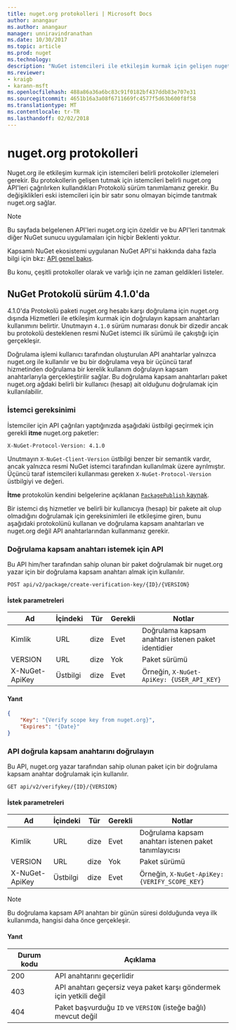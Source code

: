 ```yaml
---
title: nuget.org protokolleri | Microsoft Docs
author: anangaur
ms.author: anangaur
manager: unniravindranathan
ms.date: 10/30/2017
ms.topic: article
ms.prod: nuget
ms.technology: 
description: "NuGet istemcileri ile etkileşim kurmak için gelişen nuget.org protokoller."
ms.reviewer:
- kraigb
- karann-msft
ms.openlocfilehash: 488a86a36a6bc83c91f0182bf437ddb83e707e31
ms.sourcegitcommit: 4651b16a3a08f6711669fc4577f5d63b600f8f58
ms.translationtype: MT
ms.contentlocale: tr-TR
ms.lasthandoff: 02/02/2018
---
```

# <a name="nugetorg-protocols"></a>nuget.org protokolleri

Nuget.org ile etkileşim kurmak için istemcileri belirli protokoller izlemeleri gerekir. Bu protokollerin gelişen tutmak için istemcileri belirli nuget.org API'leri çağrılırken kullandıkları Protokolü sürüm tanımlamanız gerekir. Bu değişiklikleri eski istemcileri için bir satır sonu olmayan biçimde tanıtmak nuget.org sağlar.

> [!Note]
> Bu sayfada belgelenen API'leri nuget.org için özeldir ve bu API'leri tanıtmak diğer NuGet sunucu uygulamaları için hiçbir Beklenti yoktur. 

Kapsamlı NuGet ekosistemi uygulanan NuGet API'si hakkında daha fazla bilgi için bkz: [API genel bakış](overview.md).

Bu konu, çeşitli protokoller olarak ve varlığı için ne zaman geldikleri listeler.

## <a name="nuget-protocol-version-410"></a>NuGet Protokolü sürüm 4.1.0'da

4.1.0'da Protokolü paketi nuget.org hesabı karşı doğrulama için nuget.org dışında Hizmetleri ile etkileşim kurmak için doğrulayın kapsam anahtarları kullanımını belirtir. Unutmayın `4.1.0` sürüm numarası donuk bir dizedir ancak bu protokolü desteklenen resmi NuGet istemci ilk sürümü ile çakıştığı için gerçekleşir.

Doğrulama işlemi kullanıcı tarafından oluşturulan API anahtarlar yalnızca nuget.org ile kullanılır ve bu bir doğrulama veya bir üçüncü taraf hizmetinden doğrulama bir kerelik kullanım doğrulayın kapsam anahtarlarıyla gerçekleştirilir sağlar. Bu doğrulama kapsam anahtarları paket nuget.org ağdaki belirli bir kullanıcı (hesap) ait olduğunu doğrulamak için kullanılabilir.

### <a name="client-requirement"></a>İstemci gereksinimi

İstemciler için API çağrıları yaptığınızda aşağıdaki üstbilgi geçirmek için gerekli **itme** nuget.org paketler:

    X-NuGet-Protocol-Version: 4.1.0

Unutmayın `X-NuGet-Client-Version` üstbilgi benzer bir semantik vardır, ancak yalnızca resmi NuGet istemci tarafından kullanılmak üzere ayrılmıştır. Üçüncü taraf istemcileri kullanması gereken `X-NuGet-Protocol-Version` üstbilgiyi ve değeri.

**İtme** protokolün kendini belgelerine açıklanan [ `PackagePublish` kaynak](package-publish-resource.md).

Bir istemci dış hizmetler ve belirli bir kullanıcıya (hesap) bir pakete ait olup olmadığını doğrulamak için gereksinimleri ile etkileşime giren, bunu aşağıdaki protokolünü kullanan ve doğrulama kapsam anahtarları ve nuget.org değil API anahtarlarından kullanmanız gerekir.

### <a name="api-to-request-a-verify-scope-key"></a>Doğrulama kapsam anahtarı istemek için API

Bu API him/her tarafından sahip olunan bir paket doğrulamak bir nuget.org yazar için bir doğrulama kapsam anahtarı almak için kullanılır.

    POST api/v2/package/create-verification-key/{ID}/{VERSION}

#### <a name="request-parameters"></a>İstek parametreleri

Ad           | İçindeki     | Tür   | Gerekli | Notlar
-------------- | ------ | ------ | -------- | -----
Kimlik             | URL    | dize | Evet      | Doğrulama kapsam anahtarı istenen paket identidier
VERSION        | URL    | dize | Yok       | Paket sürümü
X-NuGet-ApiKey | Üstbilgi | dize | Evet      | Örneğin, `X-NuGet-ApiKey: {USER_API_KEY}`

#### <a name="response"></a>Yanıt

```json
{
    "Key": "{Verify scope key from nuget.org}",
    "Expires": "{Date}"
}
```

### <a name="api-to-verify-the-verify-scope-key"></a>API doğrula kapsam anahtarını doğrulayın

Bu API, nuget.org yazar tarafından sahip olunan paket için bir doğrulama kapsam anahtar doğrulamak için kullanılır.

    GET api/v2/verifykey/{ID}/{VERSION}

#### <a name="request-parameters"></a>İstek parametreleri

Ad           | İçindeki     | Tür   | Gerekli | Notlar
-------------  | ------ | ------ | -------- | -----
Kimlik             | URL    | dize | Evet      | Doğrulama kapsam anahtarı istenen paket tanımlayıcısı
VERSION        | URL    | dize | Yok       | Paket sürümü
X-NuGet-ApiKey | Üstbilgi | dize | Evet      | Örneğin, `X-NuGet-ApiKey: {VERIFY_SCOPE_KEY}`

> [!Note]
> Bu doğrulama kapsam API anahtarı bir günün süresi dolduğunda veya ilk kullanımda, hangisi daha önce gerçekleşir.

#### <a name="response"></a>Yanıt

Durum kodu | Açıklama
----------- | -------
200         | API anahtarını geçerlidir
403         | API anahtarı geçersiz veya paket karşı göndermek için yetkili değil
404         | Paket başvurduğu `ID` ve `VERSION` (isteğe bağlı) mevcut değil
